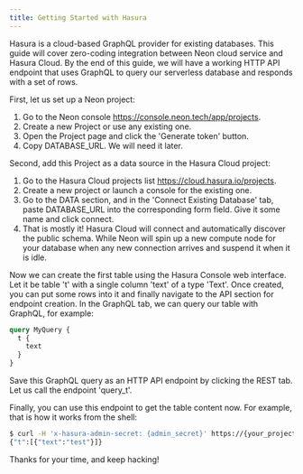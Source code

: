 ```yaml
---
title: Getting Started with Hasura
---
```


Hasura is a cloud-based GraphQL provider for existing databases. This guide will cover zero-coding integration between Neon cloud service and Hasura Cloud. By the end of this guide, we will have a working HTTP API endpoint that uses GraphQL to query our serverless database and responds with a set of rows.

First, let us set up a Neon project:

1. Go to the Neon console <https://console.neon.tech/app/projects>.
2. Create a new Project or use any existing one.
3. Open the Project page and click the 'Generate token' button.
4. Copy DATABASE_URL. We will need it later.

Second, add this Project as a data source in the Hasura Cloud project:

1. Go to the Hasura Cloud projects list <https://cloud.hasura.io/projects>.
2. Create a new project or launch a console for the existing one.
3. Go to the DATA section, and in the 'Connect Existing Database' tab, paste DATABASE_URL into the corresponding form field. Give it some name and click connect.
4. That is mostly it! Hasura Cloud will connect and automatically discover the public schema. While Neon will spin up a new compute node for your database when any new connection arrives and suspend it when it is idle.

Now we can create the first table using the Hasura Console web interface. Let it be table 't' with a single column 'text' of a type 'Text'. Once created, you can put some rows into it and finally navigate to the API section for endpoint creation. In the GraphQL tab, we can query our table with GraphQL, for example:

```graphql
query MyQuery {
  t {
    text
  }
}
```

Save this GraphQL query as an HTTP API endpoint by clicking the REST tab. Let us call the endpoint 'query_t'.

Finally, you can use this endpoint to get the table content now. For example, that is how it works from the shell:

```bash
$ curl -H 'x-hasura-admin-secret: {admin_secret}' https://{your_project_name}.hasura.app/api/rest/query_t
{"t":[{"text":"test"}]}
```

Thanks for your time, and keep hacking!
